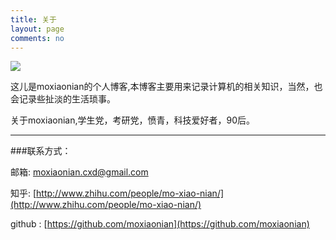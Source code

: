 ```yaml
---
title: 关于
layout: page
comments: no
---
```

  
![](http://img3.douban.com/icon/ul68247660-7.jpg)

这儿是moxiaonian的个人博客,本博客主要用来记录计算机的相关知识，当然，也会记录些扯淡的生活琐事。   
  
关于moxiaonian,学生党，考研党，愤青，科技爱好者，90后。

---

###联系方式： 

邮箱:  moxiaonian.cxd@gmail.com  
    
知乎:  [http://www.zhihu.com/people/mo-xiao-nian/](http://www.zhihu.com/people/mo-xiao-nian/)  
  
github :  [https://github.com/moxiaonian](https://github.com/moxiaonian)
